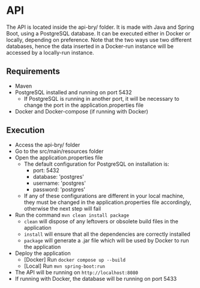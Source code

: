 # API
The API is located inside the api-bry/ folder. It is made with Java and Spring Boot, using a PostgreSQL database. It can be executed either in Docker or locally, depending on preference. Note that the two ways use two different databases, hence the data inserted in a Docker-run instance will be accessed by a locally-run instance.

## Requirements
- Maven
- PostgreSQL installed and running on port 5432
  - If PostgreSQL is running in another port, it will be necessary to change the port in the application.properties file
- Docker and Docker-compose (if running with Docker)

## Execution

- Access the api-bry/ folder
- Go to the src/main/resources folder
- Open the application.properties file
  - The default configuration for PostgreSQL on installation is:
    - port: 5432
    - database: 'postgres'
    - username: 'postgres'
    - password: 'postgres'
  - If any of these configurations are different in your local machine, they must be changed in the application.properties file accordingly, otherwise the next step will fail
- Run the command `mvn clean install package`
  - `clean` will dispose of any leftovers or obsolete build files in the application
  - `install` will ensure that all the dependencies are correctly installed
  - `package` will generate a .jar file which will be used by Docker to run the application
- Deploy the application
  - [Docker] Run `docker compose up --build`
  - [Local] Run `mvn spring-boot:run`
- The API will be running on `http://localhost:8080`
- If running with Docker, the database will be running on port 5433